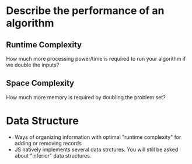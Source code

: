 # Describe the performance of an algorithm

## Runtime Complexity

How much more processing power/time is required to run your algorithm if we double the inputs?

## Space Complexity

How much more memory is required by doubling the problem set?

# Data Structure

- Ways of organizing information with optimal "runtime complexity" for adding or removing records
- JS natively implements several data strctures. You will still be asked about "inferior" data structures.
